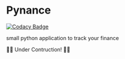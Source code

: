 
# Pynance

[![Codacy Badge](https://app.codacy.com/project/badge/Grade/cc09e852bfd14d41a528a55981d6a87a)](https://app.codacy.com/gh/Krizsi96/Pynance/dashboard?utm_source=gh&utm_medium=referral&utm_content=&utm_campaign=Badge_grade)

small python application to track your finance

🚧🚧 Under Contruction! 🚧🚧
